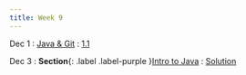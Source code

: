 ```yaml
---
title: Week 9
---
```


Dec 1
: [Java & Git](#)
  : [1.1](#)

Dec 3
: **Section**{: .label .label-purple }[Intro to Java](#)
  : [Solution](#)
